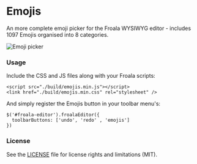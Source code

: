 # Emojis
An more complete emoji picker for the Froala WYSIWYG editor - includes 1097 Emojis organised into 8 categories.

![Emoji picker](https://i.imgur.com/1EMuSUH.png)

### Usage

Include the CSS and JS files along with your Froala scripts:
```
<script src="./build/emojis.min.js"></script>
<link href="./build/emojis.min.css" rel="stylesheet" />
```
And simply register the Emojis button in your toolbar menu's:

```
$('#froala-editor').froalaEditor({
  toolbarButtons: ['undo', 'redo' , 'emojis']
})
``` 


### License
See the [LICENSE](LICENSE.md) file for license rights and limitations (MIT).
